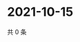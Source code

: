 # 2021-10-15

共 0 条

<!-- BEGIN WEIBO -->
<!-- 最后更新时间 Fri Oct 15 2021 05:00:43 GMT+0800 (China Standard Time) -->

<!-- END WEIBO -->
